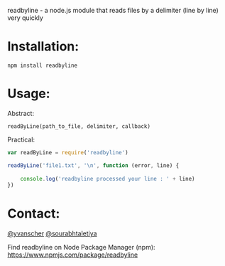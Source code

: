 readbyline - a node.js module that reads files by a delimiter (line by line) very quickly

Installation:
=============

`npm install readbyline`

Usage: 
======

Abstract:

`readByLine(path_to_file, delimiter, callback)`

Practical: 

```javascript
var readByLine = require('readbyline')

readByLine('file1.txt', '\n', function (error, line) {
    
    console.log('readbyline processed your line : ' + line)
})
```

Contact:
========

<a href="https://twitter.com/yvanscher">@yvanscher</a>
<a href="https://twitter.com/sourabhtaletiya">@sourabhtaletiya</a>

Find readbyline on Node Package Manager (npm): <a href="https://www.npmjs.com/package/readbyline">https://www.npmjs.com/package/readbyline</a>
